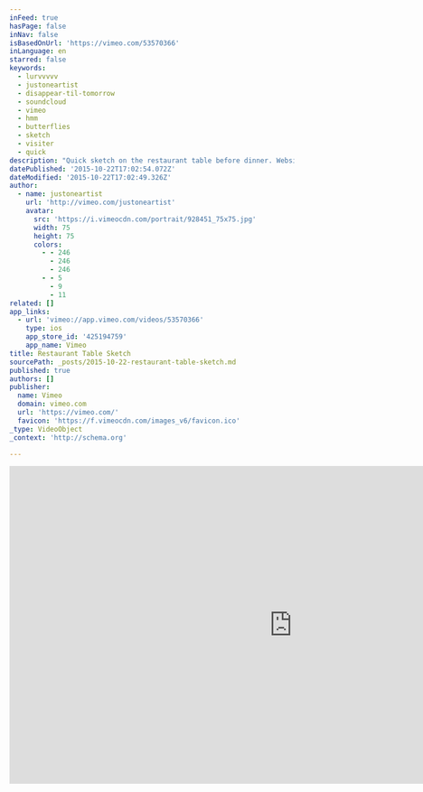 ```yaml
---
inFeed: true
hasPage: false
inNav: false
isBasedOnUrl: 'https://vimeo.com/53570366'
inLanguage: en
starred: false
keywords:
  - lurvvvvv
  - justoneartist
  - disappear-til-tomorrow
  - soundcloud
  - vimeo
  - hmm
  - butterflies
  - sketch
  - visiter
  - quick
description: "Quick sketch on the restaurant table before dinner. Website www.justoneartist.com Music from \"Disappear 'til Tomorrow \" Track \"Visiter \" on http://soundcloud.com/disappear-til-tomorrow/visiter"
datePublished: '2015-10-22T17:02:54.072Z'
dateModified: '2015-10-22T17:02:49.326Z'
author:
  - name: justoneartist
    url: 'http://vimeo.com/justoneartist'
    avatar:
      src: 'https://i.vimeocdn.com/portrait/928451_75x75.jpg'
      width: 75
      height: 75
      colors:
        - - 246
          - 246
          - 246
        - - 5
          - 9
          - 11
related: []
app_links:
  - url: 'vimeo://app.vimeo.com/videos/53570366'
    type: ios
    app_store_id: '425194759'
    app_name: Vimeo
title: Restaurant Table Sketch
sourcePath: _posts/2015-10-22-restaurant-table-sketch.md
published: true
authors: []
publisher:
  name: Vimeo
  domain: vimeo.com
  url: 'https://vimeo.com/'
  favicon: 'https://f.vimeocdn.com/images_v6/favicon.ico'
_type: VideoObject
_context: 'http://schema.org'

---
```

<iframe src="https://cdn.embedly.com/widgets/media.html?src=https%3A%2F%2Fplayer.vimeo.com%2Fvideo%2F53570366&amp;url=https%3A%2F%2Fvimeo.com%2F53570366&amp;image=http%3A%2F%2Fi.vimeocdn.com%2Fvideo%2F370079548_1280.jpg&amp;key=b7d04c9b404c499eba89ee7072e1c4f7&amp;type=text%2Fhtml&amp;schema=vimeo" width="1000" height="563" scrolling="no" frameborder="0" allowfullscreen="allowfullscreen" style=""></iframe>
